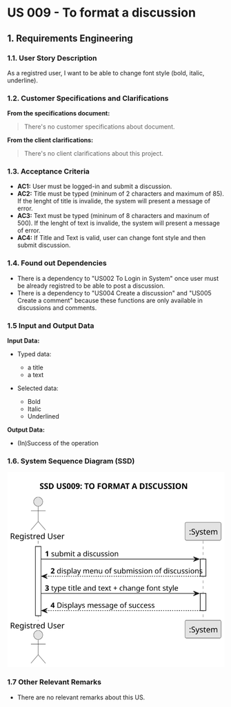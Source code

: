 # US 009 - To format a discussion

## 1. Requirements Engineering


### 1.1. User Story Description


As a registred user, I want to be able to change font style (bold, italic, underline).



### 1.2. Customer Specifications and Clarifications 


**From the specifications document:**

>	There's no customer specifications about document.


**From the client clarifications:**

> There's no client clarifications about this project.


### 1.3. Acceptance Criteria


* **AC1:** User must be logged-in and submit a discussion.
* **AC2:** Title must be typed (mininum of 2 characters and maximum of 85). If the lenght of title is invalide, the system will present a message of error.
* **AC3:** Text must be typed (mininum of 8 characters and maxinum of 500). If the lenght of text is invalide, the system will present a message of error.
* **AC4:** If Title and Text is valid, user can change font style and then submit discussion.


### 1.4. Found out Dependencies


* There is a dependency to "US002 To Login in System" once user must be already registred to be able to post a discussion.
* There is a dependency to "US004 Create a discussion" and "US005 Create a comment" because these functions are only available in discussions and comments.


### 1.5 Input and Output Data


**Input Data:**

* Typed data:
	* a title
	* a text
	
* Selected data:
	* Bold
	* Italic
	* Underlined


**Output Data:**

* (In)Success of the operation

### 1.6. System Sequence Diagram (SSD)



![System Sequence Diagram](svg/us009-system-sequence-diagram.svg)


### 1.7 Other Relevant Remarks

* There are no relevant remarks about this US.